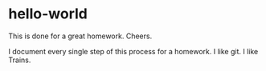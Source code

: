 # hello-world
This is done for a great homework. Cheers.

I document every single step of this process for a homework. I like git. I like Trains.
